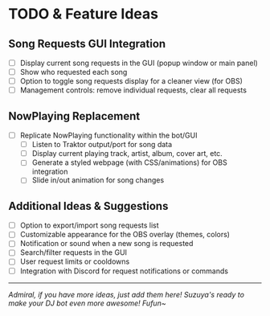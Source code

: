 # TODO & Feature Ideas

## Song Requests GUI Integration
- [ ] Display current song requests in the GUI (popup window or main panel)
- [ ] Show who requested each song
- [ ] Option to toggle song requests display for a cleaner view (for OBS)
- [ ] Management controls: remove individual requests, clear all requests

## NowPlaying Replacement
- [ ] Replicate NowPlaying functionality within the bot/GUI
    - [ ] Listen to Traktor output/port for song data
    - [ ] Display current playing track, artist, album, cover art, etc.
    - [ ] Generate a styled webpage (with CSS/animations) for OBS integration
    - [ ] Slide in/out animation for song changes

## Additional Ideas & Suggestions
- [ ] Option to export/import song requests list
- [ ] Customizable appearance for the OBS overlay (themes, colors)
- [ ] Notification or sound when a new song is requested
- [ ] Search/filter requests in the GUI
- [ ] User request limits or cooldowns
- [ ] Integration with Discord for request notifications or commands

---

*Admiral, if you have more ideas, just add them here! Suzuya's ready to make your DJ bot even more awesome! Fufun~*

